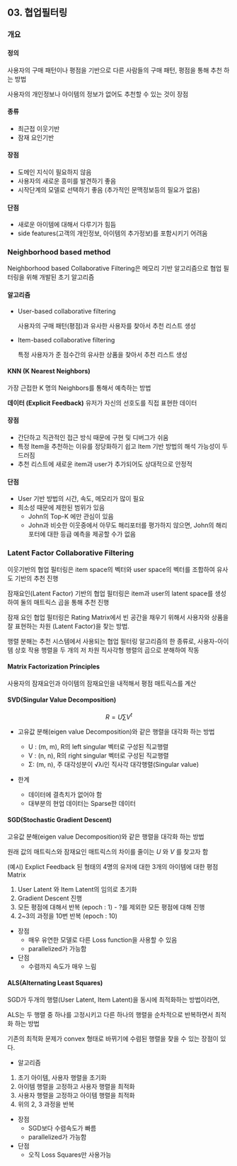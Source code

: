 ## 03. 협업필터링

### 개요

#### 정의

사용자의 구매 패턴이나 평점을 기반으로 다른 사람들의 구매 패턴, 평점을 통해 추천 하는 방법

사용자의 개인정보나 아이템의 정보가 없어도 추천할 수 있는 것이 장점



#### 종류

- 최근접 이웃기반 
- 잠재 요인기반



#### 장점

- 도메인 지식이 필요하지 않음 
- 사용자의 새로운 흥미를 발견하기 좋음 
- 시작단계의 모델로 선택하기 좋음 (추가적인 문맥정보등의 필요가 없음) 



#### 단점

- 새로운 아이템에 대해서 다루기가 힘듬 
- side features(고객의 개인정보, 아이템의 추가정보)를 포함시키기 어려움





### Neighborhood based method

Neighborhood based Collaborative Filtering은 메모리 기반 알고리즘으로 협업 필터링을 위해 개발된 초기 알고리즘

#### 알고리즘

- User-based collaborative filtering

  사용자의 구매 패턴(평점)과 유사한 사용자를 찾아서 추천 리스트 생성

- Item-based collaborative filtering

  특정 사용자가 준 점수간의 유사한 상품을 찾아서 추천 리스트 생성



#### KNN (K Nearest Neighbors)

가장 근접한 K 명의 Neighbors를 통해서 예측하는 방법

**데이터 (Explicit Feedback)** 유저가 자신의 선호도를 직접 표현한 데이터



#### 장점

- 간단하고 직관적인 접근 방식 때문에 구현 및 디버그가 쉬움 
- 특정 Item을 추천하는 이유를 정당화하기 쉽고 Item 기반 방법의 해석 가능성이 두드러짐
- 추천 리스트에 새로운 item과 user가 추가되어도 상대적으로 안정적



#### 단점

- User 기반 방법의 시간, 속도, 메모리가 많이 필요 
- 희소성 때문에 제한된 범위가 있음 
  -  John의 Top-K 에만 관심이 있음 
  -  John과 비슷한 이웃중에서 아무도 해리포터를 평가하지 않으면, John의 해리포터에 대한 등급 예측을 제공할 수가 없음



### Latent Factor Collaborative Filtering

이웃기반의 협업 필터링은 item space의 벡터와 user space의 벡터를 조합하여  유사도 기반의 추천 진행

잠재요인(Latent Factor) 기반의 협업 필터링은 item과 user의 latent space를 생성하여 둘의 매트릭스 곱을 통해 추천 진행



잠재 요인 협업 필터링은 Rating Matrix에서 빈 공간을 채우기 위해서 사용자와 상품을 잘 표현하는 차원 (Latent Factor)을 찾는 방법. 

행렬 분해는 추천 시스템에서 사용되는 협업 필터링 알고리즘의 한 종류로,  사용자-아이템 상호 작용 행렬을 두 개의 저 차원 직사각형 행렬의 곱으로 분해하여 작동



#### Matrix Factorization Principles

사용자의 잠재요인과 아이템의 잠재요인을 내적해서 평점 매트릭스를 계산



#### SVD(Singular Value Decomposition)

$$
R = U ∑V ^ t
$$

- 고유값 분해(eigen value Decomposition)와 같은 행렬을 대각화 하는 방법
  - U : (m, m), R의 left singular 벡터로 구성된 직교행렬
  - V : (n, n), R의 right singular 벡터로 구성된 직교행렬
  - Σ: (m, n), 주 대각성분이 √λi인 직사각 대각행렬(Singular value)

- 한계

  - 데이터에 결측치가 없어야 함 
  - 대부분의 현업 데이터는 Sparse한 데이터

  

#### SGD(Stochastic Gradient Descent)

고유값 분해(eigen value Decomposition)와 같은 행렬을 대각화 하는 방법

원래 값의 매트릭스와 잠재요인 매트릭스의 차이를  줄이는 *U* 와 *V* 를 찾고자 함



(예시) Explict Feedback 된 형태의 4명의 유저에 대한 3개의 아이템에 대한 평점 Matrix

1. User Latent 와 Item Latent의 임의로 초기화
2. Gradient Descent 진행
3. 모든 평점에 대해서 반복 (epoch : 1)  - ?를 제외한 모든 평점에 대해 진행
4.  2~3의 과정을 10번 반복 (epoch : 10)



- 장점
  - 매우 유연한 모델로 다른 Loss function을 사용할 수 있음
  -  parallelized가 가능함
- 단점
  - 수렴까지 속도가 매우 느림



#### ALS(Alternating Least Squares)

SGD가 두개의 행렬(User Latent, Item Latent)을 동시에 최적화하는 방법이라면, 

ALS는 두 행렬 중 하나를 고정시키고 다른 하나의 행렬을 순차적으로 반복하면서 최적화 하는 방법

기존의 최적화 문제가 convex 형태로 바뀌기에 수렴된 행렬을 찾을 수 있는 장점이 있다.



-  알고리즘
  1. 초기 아이템, 사용자 행렬을 초기화 
  2. 아이템 행렬을 고정하고 사용자 행렬을 최적화 
  3. 사용자 행렬을 고정하고 아이템 행렬을 최적화 
  4. 위의 2, 3 과정을 반복





- 장점
  - SGD보다 수렴속도가 빠름 
  - parallelized가 가능함
- 단점
  - 오직 Loss Squares만 사용가능

